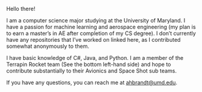 Hello there! 

I am a computer science major studying at the University of Maryland. I have a passion for machine learning and aerospace engineering (my plan is to earn a master’s in AE after completion of my CS degree). I don’t currently have any repositories that I’ve worked on linked here, as I contributed somewhat anonymously to them. 

I have basic knowledge of C#, Java, and Python. I am a member of the Terrapin Rocket team (See the bottom left-hand side) and hope to contribute substantially to their Avionics and Space Shot sub teams. 

If you have any questions, you can reach me at ahbrandt@umd.edu.
<!---
DrewBrandt/DrewBrandt is a ✨ special ✨ repository because its `README.md` (this file) appears on your GitHub profile.
You can click the Preview link to take a look at your changes.
--->
